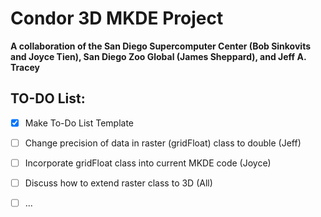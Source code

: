 # Condor 3D MKDE Project

**A collaboration of the San Diego Supercomputer Center (Bob Sinkovits and Joyce Tien), San Diego Zoo Global (James Sheppard), and Jeff A. Tracey**

## TO-DO List:
- [x] Make To-Do List Template
- [ ] Change precision of data in raster (gridFloat) class to double (Jeff)
- [ ] Incorporate gridFloat class into current MKDE code (Joyce)
- [ ] Discuss how to extend raster class to 3D (All)
- [ ]  ...


